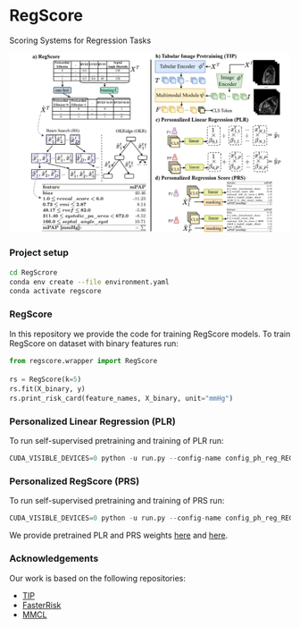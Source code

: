 # RegScore

Scoring Systems for Regression Tasks

![RegScore](./figures/RegScore_overview.png)

### Project setup

```sh
cd RegScrore
conda env create --file environment.yaml
conda activate regscore
```

### RegScore

In this repository we provide the code for training RegScore models. To train RegScore on dataset with binary features
run:

```python
from regscore.wrapper import RegScore

rs = RegScore(k=5)
rs.fit(X_binary, y)
rs.print_risk_card(feature_names, X_binary, unit="mmHg")
```

### Personalized Linear Regression (PLR)
To run self-supervised pretraining and training of PLR run:
```python
CUDA_VISIBLE_DEVICES=0 python -u run.py --config-name config_ph_reg_REGSCORE scoring_strategy=personalized_linreg exp_name=plr
```

### Personalized RegScore (PRS)
To run self-supervised pretraining and training of PRS run:
```python
CUDA_VISIBLE_DEVICES=0 python -u run.py --config-name config_ph_reg_REGSCORE scoring_strategy=personalized_regscore exp_name=plr
```

We provide pretrained PLR and PRS
weights [here](https://www.dropbox.com/scl/fi/24fhfztwnep2sv9xpwoc0/plr_best_mae.ckpt?rlkey=8jxdbk7scu4dzfgjxwa2cz0yp&st=021wd5pc&dl=0)
and [here](https://www.dropbox.com/scl/fi/76l7j0enhlbq5xgenxntz/prs_best_mae.ckpt?rlkey=f37tinaj49x2jwx8b31a19ev2&st=1ug0mqur&dl=0).

### Acknowledgements

Our work is based on the following repositories:

* [TIP](https://github.com/siyi-wind/TIP)
* [FasterRisk](https://github.com/interpretml/FasterRisk)
* [MMCL](https://github.com/paulhager/MMCL-Tabular-Imaging)